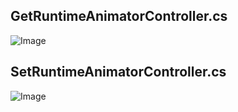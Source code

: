 ## GetRuntimeAnimatorController.cs
![Image](/Screenshots/Components/GetRuntimeAnimatorController_Info.png)

## SetRuntimeAnimatorController.cs
![Image](/Screenshots/Components/SetRuntimeAnimatorController_Info.png)
